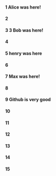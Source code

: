 #### 1 Alice was here!
#### 2
#### 3 3 Bob was here!
#### 4
#### 5 henry was here
#### 6
#### 7 Max was here!
#### 8
#### 9 Github is very good
#### 10
#### 11
#### 12
#### 13
#### 14
#### 15